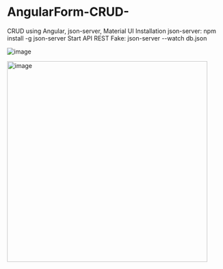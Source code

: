 # AngularForm-CRUD-
CRUD using Angular, json-server, Material UI
Installation json-server: npm install -g json-server
Start API REST Fake: json-server --watch db.json


![image](https://user-images.githubusercontent.com/124807382/217660405-ddbc326f-733d-4d8b-8389-3b37ad5f0035.png)

<img width="468" alt="image" src="https://user-images.githubusercontent.com/124807382/217660082-9603f32f-ef82-4ae1-b951-201023db8255.png">
